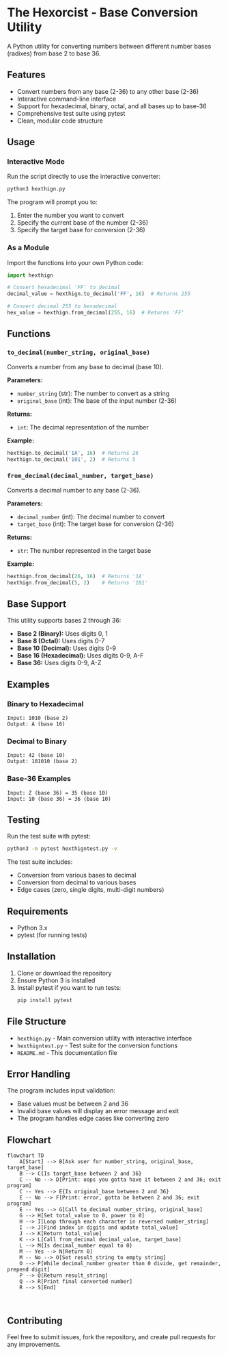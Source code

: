 # The Hexorcist - Base Conversion Utility

A Python utility for converting numbers between different number bases (radixes) from base 2 to base 36.

## Features

- Convert numbers from any base (2-36) to any other base (2-36)
- Interactive command-line interface
- Support for hexadecimal, binary, octal, and all bases up to base-36
- Comprehensive test suite using pytest
- Clean, modular code structure

## Usage

### Interactive Mode

Run the script directly to use the interactive converter:

```bash
python3 hexthign.py
```

The program will prompt you to:
1. Enter the number you want to convert
2. Specify the current base of the number (2-36)
3. Specify the target base for conversion (2-36)

### As a Module

Import the functions into your own Python code:

```python
import hexthign

# Convert hexadecimal 'FF' to decimal
decimal_value = hexthign.to_decimal('FF', 16)  # Returns 255

# Convert decimal 255 to hexadecimal
hex_value = hexthign.from_decimal(255, 16)  # Returns 'FF'
```

## Functions

### `to_decimal(number_string, original_base)`
Converts a number from any base to decimal (base 10).

**Parameters:**
- `number_string` (str): The number to convert as a string
- `original_base` (int): The base of the input number (2-36)

**Returns:**
- `int`: The decimal representation of the number

**Example:**
```python
hexthign.to_decimal('1A', 16)  # Returns 26
hexthign.to_decimal('101', 2)  # Returns 5
```

### `from_decimal(decimal_number, target_base)`
Converts a decimal number to any base (2-36).

**Parameters:**
- `decimal_number` (int): The decimal number to convert
- `target_base` (int): The target base for conversion (2-36)

**Returns:**
- `str`: The number represented in the target base

**Example:**
```python
hexthign.from_decimal(26, 16)  # Returns '1A'
hexthign.from_decimal(5, 2)    # Returns '101'
```

## Base Support

This utility supports bases 2 through 36:
- **Base 2 (Binary):** Uses digits 0, 1
- **Base 8 (Octal):** Uses digits 0-7
- **Base 10 (Decimal):** Uses digits 0-9
- **Base 16 (Hexadecimal):** Uses digits 0-9, A-F
- **Base 36:** Uses digits 0-9, A-Z

## Examples

### Binary to Hexadecimal
```
Input: 1010 (base 2)
Output: A (base 16)
```

### Decimal to Binary
```
Input: 42 (base 10)
Output: 101010 (base 2)
```

### Base-36 Examples
```
Input: Z (base 36) = 35 (base 10)
Input: 10 (base 36) = 36 (base 10)
```

## Testing

Run the test suite with pytest:

```bash
python3 -m pytest hexthigntest.py -v
```

The test suite includes:
- Conversion from various bases to decimal
- Conversion from decimal to various bases
- Edge cases (zero, single digits, multi-digit numbers)

## Requirements

- Python 3.x
- pytest (for running tests)

## Installation

1. Clone or download the repository
2. Ensure Python 3 is installed
3. Install pytest if you want to run tests:
   ```bash
   pip install pytest
   ```

## File Structure

- `hexthign.py` - Main conversion utility with interactive interface
- `hexthigntest.py` - Test suite for the conversion functions
- `README.md` - This documentation file

## Error Handling

The program includes input validation:
- Base values must be between 2 and 36
- Invalid base values will display an error message and exit
- The program handles edge cases like converting zero

## Flowchart

```mermaid
flowchart TD
    A[Start] --> B[Ask user for number_string, original_base, target_base]
    B --> C{Is target_base between 2 and 36}
    C -- No --> D[Print: oops you gotta have it between 2 and 36; exit program]
    C -- Yes --> E{Is original_base between 2 and 36}
    E -- No --> F[Print: error, gotta be between 2 and 36; exit program]
    E -- Yes --> G[Call to_decimal number_string, original_base]
    G --> H[Set total_value to 0, power to 0]
    H --> I[Loop through each character in reversed number_string]
    I --> J[Find index in digits and update total_value]
    J --> K[Return total_value]
    K --> L[Call from_decimal decimal_value, target_base]
    L --> M{Is decimal_number equal to 0}
    M -- Yes --> N[Return 0]
    M -- No --> O[Set result_string to empty string]
    O --> P[While decimal_number greater than 0 divide, get remainder, prepend digit]
    P --> Q[Return result_string]
    Q --> R[Print final converted number]
    R --> S[End]



```
## Contributing

Feel free to submit issues, fork the repository, and create pull requests for any improvements.

